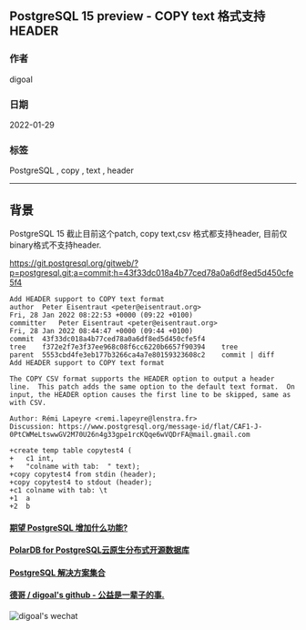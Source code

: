 ## PostgreSQL 15 preview - COPY text 格式支持 HEADER   
                               
### 作者                           
digoal                                        
                                         
### 日期                                    
2022-01-29                                 
                                 
### 标签                    
PostgreSQL , copy , text , header              
                                       
----                                         
                                    
## 背景     
PostgreSQL 15 截止目前这个patch, copy text,csv 格式都支持header, 目前仅binary格式不支持header.    
  
https://git.postgresql.org/gitweb/?p=postgresql.git;a=commit;h=43f33dc018a4b77ced78a0a6df8ed5d450cfe5f4  
  
```  
Add HEADER support to COPY text format  
author	Peter Eisentraut <peter@eisentraut.org>	  
Fri, 28 Jan 2022 08:22:53 +0000 (09:22 +0100)  
committer	Peter Eisentraut <peter@eisentraut.org>	  
Fri, 28 Jan 2022 08:44:47 +0000 (09:44 +0100)  
commit	43f33dc018a4b77ced78a0a6df8ed5d450cfe5f4  
tree	f372e2f7e3f37ee968c08f6cc6220b6657f90394	tree  
parent	5553cbd4fe3eb177b3266ca4a7e80159323608c2	commit | diff  
Add HEADER support to COPY text format  
  
The COPY CSV format supports the HEADER option to output a header  
line.  This patch adds the same option to the default text format.  On  
input, the HEADER option causes the first line to be skipped, same as  
with CSV.  
  
Author: Rémi Lapeyre <remi.lapeyre@lenstra.fr>  
Discussion: https://www.postgresql.org/message-id/flat/CAF1-J-0PtCWMeLtswwGV2M70U26n4g33gpe1rcKQqe6wVQDrFA@mail.gmail.com  
```  
  
```  
+create temp table copytest4 (  
+   c1 int,  
+   "colname with tab:  " text);  
+copy copytest4 from stdin (header);  
+copy copytest4 to stdout (header);  
+c1 colname with tab: \t  
+1  a  
+2  b  
```  
  
  
  
#### [期望 PostgreSQL 增加什么功能?](https://github.com/digoal/blog/issues/76 "269ac3d1c492e938c0191101c7238216")
  
  
#### [PolarDB for PostgreSQL云原生分布式开源数据库](https://github.com/ApsaraDB/PolarDB-for-PostgreSQL "57258f76c37864c6e6d23383d05714ea")
  
  
#### [PostgreSQL 解决方案集合](https://yq.aliyun.com/topic/118 "40cff096e9ed7122c512b35d8561d9c8")
  
  
#### [德哥 / digoal's github - 公益是一辈子的事.](https://github.com/digoal/blog/blob/master/README.md "22709685feb7cab07d30f30387f0a9ae")
  
  
![digoal's wechat](../pic/digoal_weixin.jpg "f7ad92eeba24523fd47a6e1a0e691b59")
  
